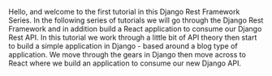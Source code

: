 Hello, and welcome to the  first tutorial in this Django Rest Framework Series. In the following series of tutorials we will go through the Django Rest Framework and in addition build a React application to consume our Django Rest API. In this tutorial we work through a little bit of API theory then start to build a simple application in Django - based around a blog type of application. We move through the gears in Django then move across to React where we build an application to consume our new Django API.

